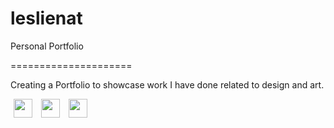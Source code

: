 # leslienat
Personal Portfolio

=====================

Creating a Portfolio to showcase work I have done related to design and art.

<div>
	<a href="http://www.instagram.com/leslie.nat.art" target"_blank" style="padding: 5px;"><img src="https://cdn2.iconfinder.com/data/icons/social-media-2285/512/1_Instagram_colored_svg_1-512.png" width="30 px"/></a>
	<a href="http://www.facebook.com/leslie.nat.art" target"_blank" style="padding: 5px;"><img src="https://cdn1.iconfinder.com/data/icons/social-media-2285/512/Colored_Facebook3_svg-512.png" width="30 px"/></a>
	<a href="https://www.linkedin.com/in/leslienat" target"_blank" style="padding: 5px;"><img src="https://cdn2.iconfinder.com/data/icons/social-media-2285/512/1_Linkedin_unofficial_colored_svg-512.png" width="30 px"/></a>
</div>